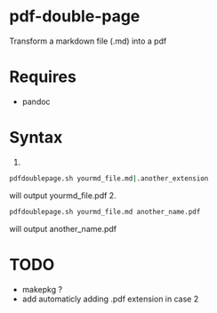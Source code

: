 # pdf-double-page

Transform a markdown file (.md) into a pdf

# Requires
- pandoc

# Syntax
1.
```bash
pdfdoublepage.sh yourmd_file.md|.another_extension
```
will output yourmd\_file.pdf
2.
```bash
pdfdoublepage.sh yourmd_file.md another_name.pdf
```
will output another\_name.pdf

# TODO
- makepkg ?
- add automaticly adding .pdf extension in case 2
